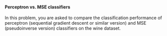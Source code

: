 #### Perceptron vs. MSE classifiers  
In this problem, you are asked to compare the classification performance of perceptron (sequential gradient descent or similar version) and MSE (pseudoinverse version) classifiers on the wine dataset.
    


